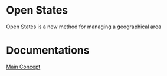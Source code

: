 # Open States
Open States is a new method for managing a geographical area

# Documentations
[Main Concept](/concepts/main.md)
